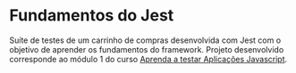 # Fundamentos do Jest

Suíte de testes de um carrinho de compras desenvolvida com Jest com o objetivo de aprender os fundamentos do framework.
Projeto desenvolvido corresponde ao módulo 1 do curso [Aprenda a testar Aplicações Javascript](https://javascript.tv.br/).
